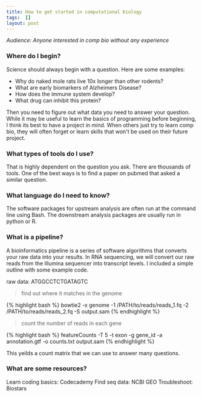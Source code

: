 ```yaml
---
title: How to get started in computational biology
tags:  []
layout: post
---
```


_Audience: Anyone interested in comp bio without any experience_

### Where do I begin?

Science should always begin with a question. Here are some examples:
- Why do naked mole rats live 10x longer than other rodents?
- What are early biomarkers of Alzheimers Disease?
- How does the immune system develop?
- What drug can inhibit this protein?

Then you need to figure out what data you need to answer your question. While it may be useful to learn the basics of programming before beginning, I think its best to have a project in mind. When others just try to learn comp bio, they will often forget or learn skills that won't be used on their future project. 

### What types of tools do I use?

That is highly dependent on the question you ask. There are thousands of tools. One of the best ways is to find a paper on pubmed that asked a similar question.

### What language do I need to know?

The software packages for upstream analysis are often run at the command line using Bash. The downstream analysis packages are usually run in python or R.

### What is a pipeline?

A bioinformatics pipeline is a series of software algorithms that converts your raw data into your results. In RNA sequencing, we will convert our raw reads from the Illumina sequencer into transcript levels. I included a simple outline with some example code. 

raw data: ATGGCCTCTGATAGTC

> find out where it matches in the genome

{% highlight bash %}
bowtie2 -x genome -1 /PATH/to/reads/reads_1.fq -2 /PATH/to/reads/reads_2.fq -S output.sam
{% endhighlight %}

> count the number of reads in each gene

{% highlight bash %}
featureCounts -T 5 -t exon -g gene_id -a annotation.gtf -o counts.txt output.sam
{% endhighlight %}

This yeilds a count matrix that we can use to answer many questions.

### What are some resources?

Learn coding basics: Codecademy
Find seq data: NCBI GEO
Troubleshoot: Biostars






